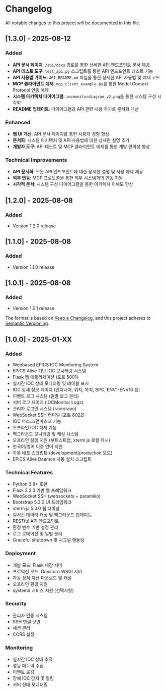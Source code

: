# Changelog

All notable changes to this project will be documented in this file.


## [1.3.0] - 2025-08-12

### Added
- **API 문서 페이지**: `/api/docs` 경로를 통한 상세한 API 엔드포인트 문서 제공
- **API 테스트 도구**: `test_api.py` 스크립트를 통한 API 엔드포인트 테스트 기능
- **API 사용법 가이드**: `API_README.md` 파일을 통한 상세한 API 사용법 및 예제 코드
- **MCP 클라이언트 예제**: `mcp_client_example.py`를 통한 Model Context Protocol 연동 예제
- **시스템 아키텍처 다이어그램**: `iocmonitordiagram_v2.png`를 통한 시스템 구성 시각화
- **README 업데이트**: 다이어그램과 API 관련 내용 추가로 문서화 개선

### Enhanced
- **웹 UI 개선**: API 문서 페이지를 통한 사용자 경험 향상
- **문서화**: 시스템 아키텍처 및 API 사용법에 대한 상세한 설명 추가
- **개발자 도구**: API 테스트 및 MCP 클라이언트 예제를 통한 개발 편의성 향상

### Technical Improvements
- **API 문서화**: 모든 API 엔드포인트에 대한 상세한 설명 및 사용 예제 제공
- **외부 연동**: MCP 프로토콜을 통한 외부 시스템과의 연동 지원
- **시각적 문서**: 시스템 구성 다이어그램을 통한 아키텍처 이해도 향상

## [1.2.0] - 2025-08-08

### Added
- Version 1.2.0 release



## [1.1.0] - 2025-08-08

### Added
- Version 1.1.0 release



## [1.0.1] - 2025-08-08

### Added
- Version 1.0.1 release


The format is based on [Keep a Changelog](https://keepachangelog.com/en/1.0.0/),
and this project adheres to [Semantic Versioning](https://semver.org/spec/v2.0.0.html).

## [1.0.0] - 2025-01-XX

### Added
- Webbased EPICS IOC Monitoring System
- EPICS Alive 기반 IOC 모니터링 시스템
- Flask 웹 애플리케이션 (포트 5001)
- 실시간 IOC 상태 모니터링 및 테이블 표시
- IOC 상세 정보 페이지 (엔지니어, 위치, 목적, BPC, ENV1-ENV16 등)
- 이벤트 로그 시스템 (일별 로그 분리)
- 서버 로그 페이지 (IOCMonitor Logs)
- 관리자 로그인 시스템 (raon/raon)
- WebSocket SSH 터미널 (포트 8022)
- IOC 마스크/언마스크 기능
- 오프라인 IOC 삭제 기능
- 백그라운드 모니터링 및 캐싱 시스템
- 오프라인 실행 지원 (부트스트랩, xterm.js 로컬 캐시)
- 한국어/영어 이중 언어 지원
- 자동 배포 스크립트 (development/production 모드)
- EPICS Alive Daemon 자동 설치 스크립트

### Technical Features
- Python 3.8+ 호환
- Flask 2.3.3 기반 웹 프레임워크
- WebSocket SSH (websockets + paramiko)
- Bootstrap 5.3.0 UI 프레임워크
- xterm.js 5.3.0 웹 터미널
- 실시간 데이터 캐싱 및 백그라운드 업데이트
- RESTful API 엔드포인트
- 환경 변수 기반 설정 관리
- 로그 로테이션 및 일별 분리
- Graceful shutdown 및 시그널 핸들링

### Deployment
- 개발 모드: Flask 내장 서버
- 프로덕션 모드: Gunicorn WSGI 서버
- 자동 정적 자산 다운로드 및 캐싱
- 오프라인 환경 지원
- systemd 서비스 지원 (선택사항)

### Security
- 관리자 인증 시스템
- SSH 연결 보안
- 세션 관리
- CORS 설정

### Monitoring
- 실시간 IOC 상태 추적
- 성능 메트릭 수집
- 이벤트 로깅
- 장애 IOC 감지 및 알림
- 서버 상태 모니터링 
